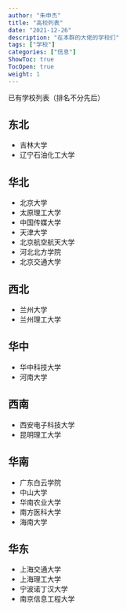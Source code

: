 ```yaml
---
author: "朱申杰"
title: "高校列表"
date: "2021-12-26"
description: "在本群的大佬的学校们"
tags: ["学校"]
categories: ["信息"]
ShowToc: true
TocOpen: true
weight: 1
---
```


已有学校列表（排名不分先后）

<!--more-->

## 东北

- 吉林大学
- 辽宁石油化工大学

## 华北

- 北京大学
- 太原理工大学
- 中国传媒大学
- 天津大学
- 北京航空航天大学
- 河北北方学院
- 北京交通大学

## 西北

- 兰州大学
- 兰州理工大学

## 华中

- 华中科技大学
- 河南大学

## 西南

- 西安电子科技大学
- 昆明理工大学

## 华南

- 广东白云学院
- 中山大学
- 华南农业大学
- 南方医科大学
- 海南大学

## 华东

- 上海交通大学
- 上海理工大学
- 宁波诺丁汉大学
- 南京信息工程大学